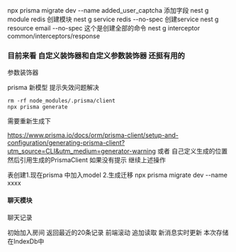 npx prisma migrate dev --name added_user_captcha 添加字段
nest g module redis 创建模块
nest g service redis --no-spec 创建service
nest g resource email --no-spec 这个是创建全部的命令
nest g interceptor common/interceptors/response

### 目前来看 自定义装饰器和自定义参数装饰器 还挺有用的

参数装饰器

prisma 新模型 提示失效问题解决

```
rm -rf node_modules/.prisma/client
npx prisma generate
```

需要重新生成下

https://www.prisma.io/docs/orm/prisma-client/setup-and-configuration/generating-prisma-client?utm_source=CLI&utm_medium=generator-warning
或者 自己定义生成的位置 然后引用生成的PrismaClient
如果没有提示 继续上述操作

表创建1.现在prisma 中加入model 2.生成迁移 npx prisma migrate dev --name xxxx

#### 聊天模块

聊天记录

初始加入房间 返回最近的20条记录
前端滚动 追加读取
新消息实时更新
本次存储在IndexDb中
